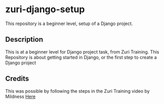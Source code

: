 # zuri-django-setup
This repository is a beginner level, setup of a Django project.  

## Description
This is at a beginner level for Django project task, from Zuri Training. 
This Repository is about getting started in Django, or the first step to create a Django project

## Credits
This was possible by following the steps in the Zuri Training video by Mildness 
[Here](https://www.youtube.com/watch?v=fun0b0C2hAM&list=PLxuUHF3OiqfUre0fws5Y33YMfGJnzTBMZ)
